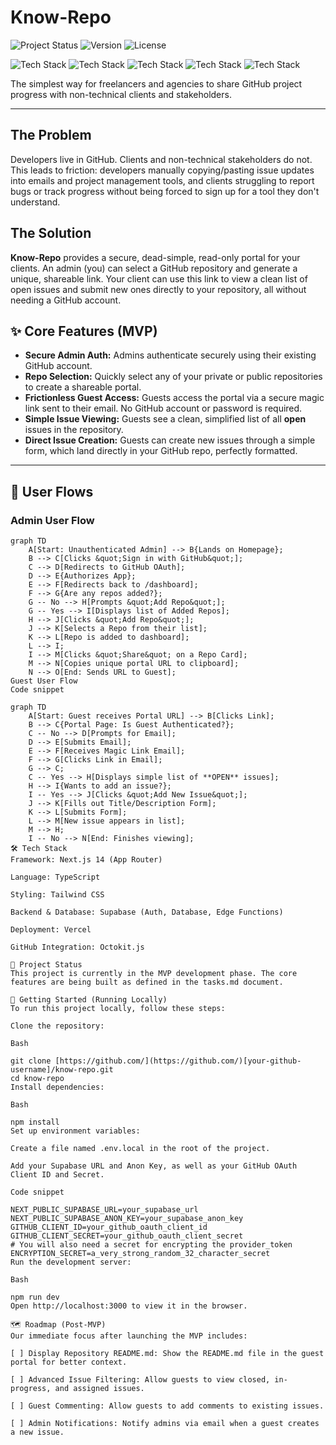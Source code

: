 # Know-Repo

![Project Status](https://img.shields.io/badge/status-in%20progress-yellow)
![Version](https://img.shields.io/badge/version-0.1.0--MVP-blue)
![License](https://img.shields.io/badge/license-MIT-green)

![Tech Stack](https://img.shields.io/badge/Next.js-000000?style=for-the-badge&logo=nextdotjs&logoColor=white)
![Tech Stack](https://img.shields.io/badge/React-20232A?style=for-the-badge&logo=react&logoColor=61DAFB)
![Tech Stack](https://img.shields.io/badge/Tailwind_CSS-38B2AC?style=for-the-badge&logo=tailwind-css&logoColor=white)
![Tech Stack](https://img.shields.io/badge/Supabase-3FCF8E?style=for-the-badge&logo=supabase&logoColor=white)
![Tech Stack](https://img.shields.io/badge/Netlify-000000?style=for-the-badge&logo=netlify&logoColor=white)

The simplest way for freelancers and agencies to share GitHub project progress with non-technical clients and stakeholders.

---

## The Problem

Developers live in GitHub. Clients and non-technical stakeholders do not. This leads to friction: developers manually copying/pasting issue updates into emails and project management tools, and clients struggling to report bugs or track progress without being forced to sign up for a tool they don't understand.

## The Solution

**Know-Repo** provides a secure, dead-simple, read-only portal for your clients. An admin (you) can select a GitHub repository and generate a unique, shareable link. Your client can use this link to view a clean list of open issues and submit new ones directly to your repository, all without needing a GitHub account.

## ✨ Core Features (MVP)

* **Secure Admin Auth:** Admins authenticate securely using their existing GitHub account.
* **Repo Selection:** Quickly select any of your private or public repositories to create a shareable portal.
* **Frictionless Guest Access:** Guests access the portal via a secure magic link sent to their email. No GitHub account or password is required.
* **Simple Issue Viewing:** Guests see a clean, simplified list of all **open** issues in the repository.
* **Direct Issue Creation:** Guests can create new issues through a simple form, which land directly in your GitHub repo, perfectly formatted.

---

## 🌊 User Flows

### Admin User Flow

```mermaid
graph TD
    A[Start: Unauthenticated Admin] --> B{Lands on Homepage};
    B --> C[Clicks &quot;Sign in with GitHub&quot;];
    C --> D[Redirects to GitHub OAuth];
    D --> E{Authorizes App};
    E --> F[Redirects back to /dashboard];
    F --> G{Are any repos added?};
    G -- No --> H[Prompts &quot;Add Repo&quot;];
    G -- Yes --> I[Displays list of Added Repos];
    H --> J[Clicks &quot;Add Repo&quot;];
    J --> K[Selects a Repo from their list];
    K --> L[Repo is added to dashboard];
    L --> I;
    I --> M[Clicks &quot;Share&quot; on a Repo Card];
    M --> N[Copies unique portal URL to clipboard];
    N --> O[End: Sends URL to Guest];
Guest User Flow
Code snippet

graph TD
    A[Start: Guest receives Portal URL] --> B[Clicks Link];
    B --> C{Portal Page: Is Guest Authenticated?};
    C -- No --> D[Prompts for Email];
    D --> E[Submits Email];
    E --> F[Receives Magic Link Email];
    F --> G[Clicks Link in Email];
    G --> C;
    C -- Yes --> H[Displays simple list of **OPEN** issues];
    H --> I{Wants to add an issue?};
    I -- Yes --> J[Clicks &quot;Add New Issue&quot;];
    J --> K[Fills out Title/Description Form];
    K --> L[Submits Form];
    L --> M[New issue appears in list];
    M --> H;
    I -- No --> N[End: Finishes viewing];
🛠️ Tech Stack
Framework: Next.js 14 (App Router)

Language: TypeScript

Styling: Tailwind CSS

Backend & Database: Supabase (Auth, Database, Edge Functions)

Deployment: Vercel

GitHub Integration: Octokit.js

🚀 Project Status
This project is currently in the MVP development phase. The core features are being built as defined in the tasks.md document.

🏁 Getting Started (Running Locally)
To run this project locally, follow these steps:

Clone the repository:

Bash

git clone [https://github.com/](https://github.com/)[your-github-username]/know-repo.git
cd know-repo
Install dependencies:

Bash

npm install
Set up environment variables:

Create a file named .env.local in the root of the project.

Add your Supabase URL and Anon Key, as well as your GitHub OAuth Client ID and Secret.

Code snippet

NEXT_PUBLIC_SUPABASE_URL=your_supabase_url
NEXT_PUBLIC_SUPABASE_ANON_KEY=your_supabase_anon_key
GITHUB_CLIENT_ID=your_github_oauth_client_id
GITHUB_CLIENT_SECRET=your_github_oauth_client_secret
# You will also need a secret for encrypting the provider_token
ENCRYPTION_SECRET=a_very_strong_random_32_character_secret
Run the development server:

Bash

npm run dev
Open http://localhost:3000 to view it in the browser.

🗺️ Roadmap (Post-MVP)
Our immediate focus after launching the MVP includes:

[ ] Display Repository README.md: Show the README.md file in the guest portal for better context.

[ ] Advanced Issue Filtering: Allow guests to view closed, in-progress, and assigned issues.

[ ] Guest Commenting: Allow guests to add comments to existing issues.

[ ] Admin Notifications: Notify admins via email when a guest creates a new issue.
